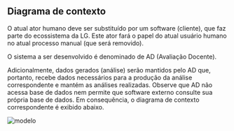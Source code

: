 ## Diagrama de contexto

O atual ator humano deve ser substituído por um software (cliente), que
faz parte do ecossistema da LG. Este ator fará o papel do atual usuário
humano no atual processo manual (que será removido).

O sistema a ser desenvolvido é denominado de AD (Avaliação Docente).

Adicionalmente, dados gerados (análise) serão mantidos pelo AD que,
portanto, recebe dados necessários para a produção da análise
correspondente e mantém as análises realizadas. Observe que AD não acessa
base de dados nem permite que software externo consulte sua própria base
de dados. Em consequência,
o diagrama de contexto correspondente é exibido abaixo.

![modelo](http://www.plantuml.com/plantuml/proxy?cache=no&src=https://raw.githubusercontent.com/kyriosdata/docente-inf/main/documentacao/diagramas/c4-context.puml)
